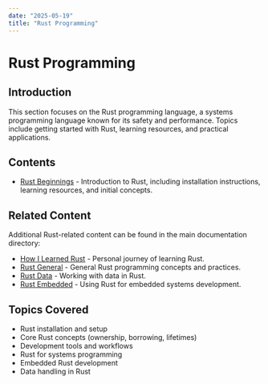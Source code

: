 ```yaml
---
date: "2025-05-19"
title: "Rust Programming"
---
```


<!-- markdownlint-disable MD025 -->
# Rust Programming
<!-- markdownlint-enable MD025 -->

## Introduction

This section focuses on the Rust programming language, a systems programming language known for its safety and performance. Topics include getting started with Rust, learning resources, and practical applications.

## Contents

- [Rust Beginnings](2023-03-16-Rust-Beginnings.md) - Introduction to Rust, including installation instructions, learning resources, and initial concepts.

## Related Content

Additional Rust-related content can be found in the main documentation directory:

- [How I Learned Rust](/docs/2024-03-10-How-I-Learned-Rust.md) - Personal journey of learning Rust.
- [Rust General](/docs/2024-05-05-Rust-General.md) - General Rust programming concepts and practices.
- [Rust Data](/docs/2024-05-05-Rust-Data.md) - Working with data in Rust.
- [Rust Embedded](/docs/2024-05-05-Rust-Embedded.md) - Using Rust for embedded systems development.

## Topics Covered

- Rust installation and setup
- Core Rust concepts (ownership, borrowing, lifetimes)
- Development tools and workflows
- Rust for systems programming
- Embedded Rust development
- Data handling in Rust